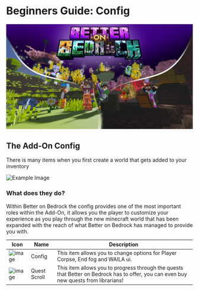 # Beginners Guide: Config
![image](/Main/assets/bob-rebrand.png)

## The Add-On Config
There is many items when you first create a world that gets added to your inventory
<div style="display: flex; align-items: center;">
  <img src="/Main/assets/hotbar.png" alt="Example Image">
</div>

### What does they do?

Within Better on Bedrock the config provides one of the most important roles within the Add-On, it allows you the player to customize your experience as you play through the new minecraft world that has been expanded with the reach of what Better on Bedrock has managed to provide you with.

| Icon        |      Name      |  Description |
| ------------- | ----------- | ---- |
|![image](/Main/assets/beginners-guide/config-item.png)   | Config | This item allows you to change options for Player Corpse, End fog and WAILA ui. |
| ![image](/Main/assets/beginners-guide/bounty_paper.png)      |   Quest Scroll    |   This item allows you to progress through the quests that Better on Bedrock has to offer, you can even buy new quests from librarians! |

